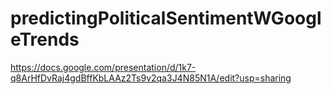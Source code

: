 # predictingPoliticalSentimentWGoogleTrends

https://docs.google.com/presentation/d/1k7-q8ArHfDvRaj4gdBffKbLAAz2Ts9v2qa3J4N85N1A/edit?usp=sharing 
